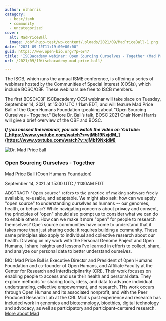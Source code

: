 ```yaml
---
author: nlharris
category:
  - bosc/ismb
  - community
  - uncategorized
cover:
  alt: MadPriceBall
  image: /obf-hugo-test/wp-content/uploads/2021/09/MadPriceBall-1.png
date: "2021-09-10T11:19:00+00:00"
guid: https://www.open-bio.org/?p=5847
title: 'ISCBacademy webinar: Open Sourcing Ourselves - Together (Mad Price Ball)'
url: /2021/09/10/iscbacademy-mad-price-ball/

---
```

The ISCB, which runs the annual ISMB conference, is offering a series of webinars hosted by the Communities of Special Interest (COSIs), which include BOSC/OBF. These webinars are free to ISCB members.

The first BOSC/OBF ISCBacademy COSI webinar will take place on Tuesday, September 14, 2021, at 15:00 UTC / 11am EDT, and will feature Mad Price Ball of the Open Humans Foundation speaking about "Open Sourcing Ourselves - Together." Before Dr. Ball's talk, BOSC 2021 Chair Nomi Harris will give a brief overview of the OBF and BOSC.

**_If you missed the webinar, you can watch the video on YouTube:_ [_https://www.youtube.com/watch?v=vjMb19NxjdM_](https://www.youtube.com/watch?v=vjMb19NxjdM)**

![Dr. Mad Price Ball](/obf-hugo-test/wp-content/uploads/2021/09/MadPriceBall-1.png)

### Open Sourcing Ourselves - Together

Mad Price Ball (Open Humans Foundation)  

September 14, 2021 at 15:00 UTC / 11:00AM EDT

ABSTRACT: "Open source" refers to the practice of making software freely available, re-usable, and adaptable. We might also ask: how can we apply "open source" to understanding ourselves as humans -- our genomes, health, or behavior? While navigating concerns about privacy and consent, the principles of "open" should also prompt us to consider what we can do to enable others. How can we make it more "open" for people to research themselves? Open source communities have come to understand that it takes more than just sharing code: it requires building a community. These same principles also apply to individual and collective research about our health. Drawing on my work with the Personal Genome Project and Open Humans, I share insights and lessons I've learned in efforts to collect, share, and analyze our personal data to better understand ourselves.

BIO: Mad Price Ball is Executive Director and President of Open Humans Foundation and co-founder of Open Humans, and Affiliate Faculty at the Center for Research and Interdisciplinarity (CRI). Their work focuses on enabling people to access and use their health and personal data. They explore methods for sharing tools, ideas, and data to advance individual understanding, collective empowerment, and research. This work occurs through Open Humans and its associated nonprofit, and with the Peer Produced Research Lab at the CRI. Mad's past experience and research has included work in genomics and biotechnology, bioethics, digital technology and advocacy, as well as participatory and participant-centered research. [More about Mad](http://www.madpriceball.net/)
